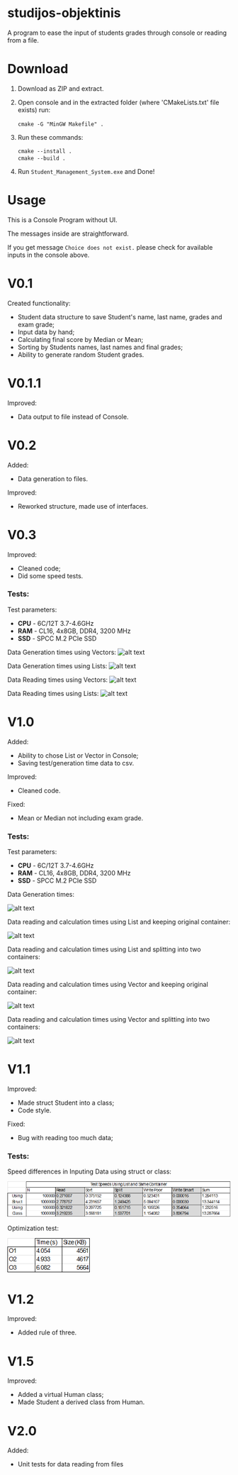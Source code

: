 # studijos-objektinis

A program to ease the input of students grades through console or reading from a file.

# Download

1. Download as ZIP and extract.
2. Open console and in the extracted folder (where 'CMakeLists.txt' file exists) run:

    `cmake -G "MinGW Makefile" .`

3. Run these commands:

    ```
    cmake --install .
    cmake --build .
    ```

4. Run `Student_Management_System.exe` and Done!

# Usage

This is a Console Program without UI. 

The messages inside are straightforward.

If you get message `Choice does not exist.` please check for available inputs in the console above.

# V0.1

Created functionality:
* Student data structure to save Student's name, last name, grades and exam grade;
* Input data by hand;
* Calculating final score by Median or Mean;
* Sorting by Students names, last names and final grades;
* Ability to generate random Student grades.

# V0.1.1

Improved:
* Data output to file instead of Console.

# V0.2

Added:
* Data generation to files.

Improved:
* Reworked structure, made use of interfaces.

# V0.3

Improved:
* Cleaned code;
* Did some speed tests.

### Tests:

Test parameters:

- **CPU** - 6C/12T 3.7-4.6GHz
- **RAM** - CL16, 4x8GB, DDR4, 3200 MHz
- **SSD** - SPCC M.2 PCIe SSD

Data Generation times using Vectors:
![alt text](images/dgv.png)

Data Generation times using Lists:
![alt text](images/dgl.png)

Data Reading times using Vectors:
![alt text](images/drv.png)

Data Reading times using Lists:
![alt text](images/drl.png)

# V1.0

Added:
* Ability to chose List or Vector in Console;
* Saving test/generation time data to csv.

Improved:
* Cleaned code.

Fixed:
* Mean or Median not including exam grade.

### Tests:

Test parameters:

- **CPU** - 6C/12T 3.7-4.6GHz
- **RAM** - CL16, 4x8GB, DDR4, 3200 MHz
- **SSD** - SPCC M.2 PCIe SSD

Data Generation times:

![alt text](images/data_generation.png)

Data reading and calculation times using List and keeping original container:

![alt text](images/test_list_keep.png)

Data reading and calculation times using List and splitting into two containers:

![alt text](images/test_list_split.png)

Data reading and calculation times using Vector and keeping original container:

![alt text](images/test_vector_keep.png)

Data reading and calculation times using Vector and splitting into two containers:

![alt text](images/test_vector_split.png)

# V1.1

Improved:
* Made struct Student into a class;
* Code style.

Fixed:
* Bug with reading too much data;

### Tests:

Speed differences in Inputing Data using struct or class:

![alt text](images/struct_v_class.png)

Optimization test:

![alt text](images/opti.png)

# V1.2

Improved:
* Added rule of three.

# V1.5

Improved:
* Added a virtual Human class;
* Made Student a derived class from Human.

# V2.0

Added:
* Unit tests for data reading from files

